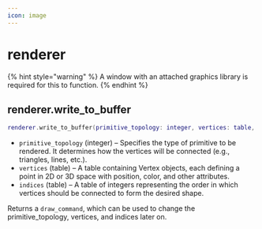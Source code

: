 ```yaml
---
icon: image
---
```


# renderer

{% hint style="warning" %}
A window with an attached graphics library is required for this to function.
{% endhint %}

## renderer.write\_to\_buffer

```lua
renderer.write_to_buffer(primitive_topology: integer, vertices: table, indices: table) -> draw_command
```

* `primitive_topology` (integer) – Specifies the type of primitive to be rendered. It determines how the vertices will be connected (e.g., triangles, lines, etc.).&#x20;
* `vertices` (table) – A table containing Vertex objects, each defining a point in 2D or 3D space with position, color, and other attributes.&#x20;
* `indices` (table) – A table of integers representing the order in which vertices should be connected to form the desired shape.

Returns a `draw_command`, which can be used to change the primitive\_topology, vertices, and indices later on.
